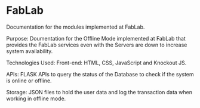 # FabLab
Documentation for the modules implemented at FabLab.

Purpose: Doumentation for the Offline Mode implemented at FabLab that provides the FabLab services even with the Servers are down to increase system availability.

Technologies Used: Front-end: HTML, CSS, JavaScript and Knockout JS.

APIs: FLASK APIs to query the status of the Database to check if the system is online or offline.

Storage: JSON files to hold the user data and log the transaction data when working in offline mode.
